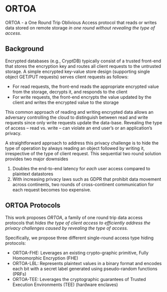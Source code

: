 # ORTOA

ORTOA - a One Round Trip Oblivious Access protocol that reads or writes data stored on remote storage *in one round without revealing the type of access*.

## Background

Encrypted databases (e.g., CryptDB) typically consist of a trusted front-end that stores the encryption key and routes all client requests to the untrusted storage. A simple encrypted key-value store design (supporting single object GET/PUT requests) serves client requests as follows: 
- For read requests, the front-end reads the appropriate encrypted value from the storage, decrypts it, and responds to the client
- For write requests, the front-end encrypts the value updated by the client and writes the encrypted value to the storage

This common approach of reading and writing encrypted data allows an adversary controlling the cloud to distinguish between read and write requests since only write requests update the data-base. Revealing the type of access – read vs. write – can violate an end user’s or an application’s privacy.

A straightforward approach to address this privacy challenge is to hide the type of operation by always reading an object followed by writing it, irrespective
of the type of client request. This sequential two round solution provides two major downsides
1. Doubles the end-to-end latency for *each* user access compared to plaintext datastores
2. With increasing privacy laws such as GDPR that prohibit data movement across continents, two rounds of cross-continent communication for each request becomes too expensive.

## ORTOA Protocols

This work proposes *ORTOA*, a family of one round trip data access protocols that *hides the type of client access to efficiently address the privacy challenges caused by revealing the type of access.* 

Specifically, we propose three different single-round access type hiding protocols:
- ORTOA-FHE: Leverages an existing crypto-graphic primitive, Fully Homomorphic Encryption (FHE)
- ORTOA-LBL: Represents plaintext values in a binary format and encodes each bit with a secret label generated using pseudo-random functions (PRFs)
- ORTOA-TEE: Leverages the cryptographic guarantees of Trusted Execution Environments (TEE) (hardware enclaves)
